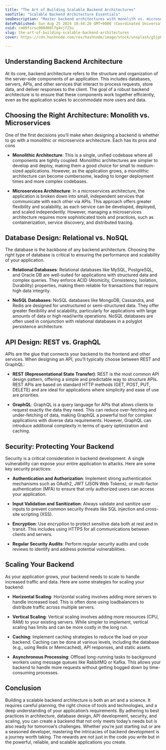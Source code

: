 ```yaml
---
title: "The Art of Building Scalable Backend Architectures"
seoTitle: "Scalable Backend Architecture Essentials"
seoDescription: "Master backend architectures with monolith vs. microservices, database choices, API design, security, and scaling strategies"
datePublished: Sun Aug 25 2024 10:44:28 GMT+0000 (Coordinated Universal Time)
cuid: cm09fzrsc000d08l7g4vjf25u
slug: the-art-of-building-scalable-backend-architectures
cover: https://cdn.hashnode.com/res/hashnode/image/stock/unsplash/g5jpH62pwes/upload/5aff6efa75497cc5e45f50f4af38bfca.jpeg

---
```


## Understanding Backend Architecture

At its core, backend architecture refers to the structure and organization of the server-side components of an application. This includes databases, servers, APIs, and other services that interact to process requests, store data, and deliver responses to the client. The goal of a robust backend architecture is to ensure that these components work together efficiently, even as the application scales to accommodate more users and data.

## Choosing the Right Architecture: Monolith vs. Microservices

One of the first decisions you’ll make when designing a backend is whether to go with a monolithic or microservice architecture. Each has its pros and cons

- **Monolithic Architecture**: This is a single, unified codebase where all components are tightly coupled. Monolithic architectures are simpler to develop and deploy, making them a good choice for small to medium-sized applications. However, as the application grows, a monolithic architecture can become cumbersome, leading to longer deployment times and more complex codebases.
    
- **Microservices Architecture**: In a microservices architecture, the application is broken down into small, independent services that communicate with each other via APIs. This approach offers greater flexibility and scalability, as each service can be developed, deployed, and scaled independently. However, managing a microservices architecture requires more sophisticated tools and practices, such as containerization, service discovery, and distributed tracing.
    

## Database Design: Relational vs. NoSQL

The database is the backbone of any backend architecture. Choosing the right type of database is critical to ensuring the performance and scalability of your application.

- **Relational Databases**: Relational databases like MySQL, PostgreSQL, and Oracle DB are well-suited for applications with structured data and complex queries. They enforce ACID (Atomicity, Consistency, Isolation, Durability) properties, making them reliable for transactions that require high data integrity.
    
- **NoSQL Databases**: NoSQL databases like MongoDB, Cassandra, and Redis are designed for unstructured or semi-structured data. They offer greater flexibility and scalability, particularly for applications with large amounts of data or high read/write operations. NoSQL databases are often used in conjunction with relational databases in a polyglot persistence architecture.
    

## API Design: REST vs. GraphQL

APIs are the glue that connects your backend to the frontend and other services. When designing an API, you’ll typically choose between REST and GraphQL:

- **REST (Representational State Transfer)**: REST is the most common API design pattern, offering a simple and predictable way to structure APIs. REST APIs are based on standard HTTP methods (GET, POST, PUT, DELETE) and are ideal for applications where simplicity and ease of use are priorities.
    
- **GraphQL**: GraphQL is a query language for APIs that allows clients to request exactly the data they need. This can reduce over-fetching and under-fetching of data, making GraphQL a powerful tool for complex applications with diverse data requirements. However, GraphQL can introduce additional complexity in terms of query optimization and caching.
    

## Security: Protecting Your Backend

Security is a critical consideration in backend development. A single vulnerability can expose your entire application to attacks. Here are some key security practices:

- **Authentication and Authorization**: Implement strong authentication mechanisms such as OAuth2, JWT (JSON Web Tokens), or multi-factor authentication (MFA) to ensure that only authorized users can access your application.
    
- **Input Validation and Sanitization**: Always validate and sanitize user inputs to prevent common security threats like SQL injection and cross-site scripting (XSS).
    
- **Encryption**: Use encryption to protect sensitive data both at rest and in transit. This includes using HTTPS for all communications between clients and servers.
    
- **Regular Security Audits**: Perform regular security audits and code reviews to identify and address potential vulnerabilities.
    

## Scaling Your Backend

As your application grows, your backend needs to scale to handle increased traffic and data. Here are some strategies for scaling your backend:

- **Horizontal Scaling**: Horizontal scaling involves adding more servers to handle increased load. This is often done using loadbalancers to distribute traffic across multiple servers.
    
- **Vertical Scaling**: Vertical scaling involves adding more resources (CPU, RAM) to your existing servers. While simpler to implement, vertical scaling has limits and can be more costly in the long run.
    
- **Caching**: Implement caching strategies to reduce the load on your backend. Caching can be done at various levels, including the database (e.g., using Redis or Memcached), API responses, and static assets.
    
- **Asynchronous Processing**: Offload long-running tasks to background workers using message queues like RabbitMQ or Kafka. This allows your backend to handle more requests without getting bogged down by time-consuming processes.
    

## Conclusion

Building a scalable backend architecture is both an art and a science. It requires careful planning, the right choice of tools and technologies, and a deep understanding of your application’s requirements. By adhering to best practices in architecture, database design, API development, security, and scaling, you can create a backend that not only meets today’s needs but is also ready for tomorrow’s challenges. Whether you’re just starting out or are a seasoned developer, mastering the intricacies of backend development is a journey worth taking. The rewards are not just in the code you write but in the powerful, reliable, and scalable applications you create.